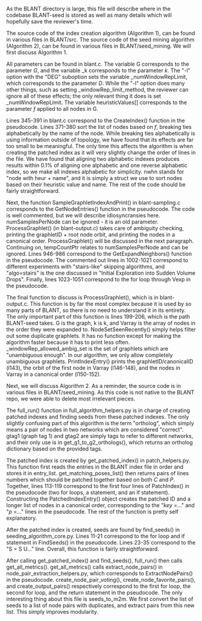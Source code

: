 As the BLANT directory is large, this file will describe where in the codebase BLANT-seed is stored as well as many details which will hopefully save the reviewer's time.

The source code of the index creation algorithm (Algorithm 1), can be found in various files in BLANT/src. The source code of the seed mining algorithm (Algorithm 2), can be found in various files in BLANT/seed_mining. We will first discuss Algorithm 1.

All parameters can be found in blant.c. The variable G corresponds to the parameter _G_, and the variable _k corresponds to the parameter _k_. The "-l" option with the "DEG" suboption sets the variable _numWindowRepLimit, which corresponds to the parameter _D_. While the "-l" option does many other things, such as setting _windowRep_limit_method, the reviewer can ignore all of these effects; the only relevant thing it does is set _numWindowRepLimit. The variable heuristicValues[] corresponds to the parameter _f_ applied to all nodes in G.

Lines 345-391 in blant.c correspond to the CreateIndex() function in the pseudocode. Lines 371-380 sort the list of nodes based on _f_, breaking ties alphabetically by the name of the node. While breaking ties alphabetically is using information outside of topology, we have found that its effects are far too small to be meaningful. The only time this affects the algorithm is when creating the patched index as it will very slightly change the order of lines in the file. We have found that aligning two alphabetic indexes produces results within 0.1% of aligning one alphabetic and one reverse alphabetic index, so we make all indexes alphabetic for simplicity. nwhn stands for "node with heur + name", and it is simply a struct we use to sort nodes based on their heuristic value and name. The rest of the code should be fairly straightforward.

Next, the function SampleGraphletIndexAndPrint() in blant-sampling.c corresponds to the GetNodeEntries() function in the pseudocode. The code is well commented, but we will describe idiosyncransies here. numSamplesPerNode can be ignored - it is an old parameter. ProcessGraphlet() (in blant-output.c) takes care of ambiguity checking, printing the graphletID + root node orbit, and printing the nodes in a canonical order. ProcessGraphlet() will be discussed in the next paragraph. Continuing on, tempCountPtr relates to numSamplesPerNode and can be ignored. Lines 946-986 correspond to the GetExpandNeighbors() function in the pseudocode. The commented out lines in 1002-1021 correspond to different experiments with "stairs-like" skipping algorithms, and "algo=stairs" is the one discussed in "Initial Exploration into Sudden Volume Drops". Finally, lines 1023-1051 correspond to the for loop through Vexp in the pseudocode.

The final function to discuss is ProcessGraphlet(), which is in blant-output.c. This function is by far the most complex because it is used by so many parts of BLANT, so there is no need to understand it in its entirety. The only important part of this function is lines 199-206, which is the path BLANT-seed takes. G is the graph, k is k, and Varray is the array of nodes in the order they were expanded to. NodeSetSeenRecently() simply helps filter out some duplicate graphlets. It has no function except for making the algorithm faster because it has to print less often. _windowRep_allowed_ambig_set is the set of graphlets which are "unambiguous enough". In our algorithm, we only allow completely unambiguous graphlets. PrintIndexEntry() prints the graphletID/canonicalID (l143), the orbit of the first node in Varray (l146-148), and the nodes in Varray in a canonical order (l150-152).

Next, we will discuss Algorithm 2. As a reminder, the source code is in various files in BLANT/seed_mining. As this code is not native to the BLANT repo, we were able to delete most irrelevant pieces.

The full_run() function in full_algorithm_helpers.py is in charge of creating patched indexes and finding seeds from these patched indexes. The only slightly confusing part of this algorithm is the term "ortholog", which simply means a pair of nodes in two networks which are considered "correct". gtag1 (graph tag 1) and gtag2 are simply tags to refer to different networks, and their only use is in get_g1_to_g2_orthologs(), which returns an ortholog dictionary based on the provided tags.

The patched index is created by get_patched_index() in patch_helpers.py. This function first reads the entries in the BLANT index file in order and stores it in entry_list. get_matching_poses_list() then returns pairs of lines numbers which should be patched together based on both _C_ and _P_. Together, lines 113-119 correspond to the first four lines of PatchIndex() in the pseudocode (two for loops, a statement, and an if statement). Constructing the PatchedIndexEntry() object creates the patched ID and a longer list of nodes in a canonical order, corresponding to the "_key_ =..." and "_p_ =..." lines in the pseudocode. The rest of the function is pretty self explanatory.

After the patched index is created, seeds are found by find_seeds() in seeding_algorithm_core.py. Lines 11-21 correspond to the for loop and if statement in FindSeeds() in the pseudocode. Lines 23-35 correspond to the "S = S U..." line. Overall, this function is fairly straightforward.

After calling get_patched_index() and find_seeds(), full_run() then calls get_all_metrics(). get_all_metrics() calls extract_node_pairs() in node_pair_extraction_helpers.py, which corresponds to ExtractNodePairs() in the pseudocode. create_node_pair_voting(), create_node_favorite_pairs(), and create_output_pairs() respectively correspond to the first for loop, the second for loop, and the return statement in the pseudocode. The only interesting thing about this file is seeds_to_m2m. We first convert the list of seeds to a list of node pairs with duplicates, and extract pairs from this new list. This simply improves modularity.